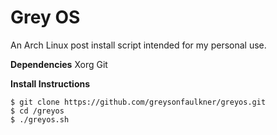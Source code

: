 # Grey OS
An Arch Linux post install script intended for my personal use.

**Dependencies**
Xorg
Git

**Install Instructions**
```
$ git clone https://github.com/greysonfaulkner/greyos.git
$ cd /greyos
$ ./greyos.sh